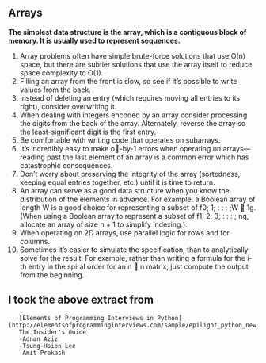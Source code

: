 ## Arrays

**The simplest data structure is the array, which is a contiguous block of memory. It is usually used to represent sequences.**

1. Array problems often have simple brute-force solutions that use O(n) space, but there are subtler solutions that use the array itself to reduce space complexity to O(1).
2. Filling an array from the front is slow, so see if it’s possible to write values from the back.
3. Instead of deleting an entry (which requires moving all entries to its right), consider overwriting it.
4. When dealing with integers encoded by an array consider processing the digits from the back of the array. Alternately, reverse the array so the least-significant digit is the first entry.
5. Be comfortable with writing code that operates on subarrays.
6. It’s incredibly easy to make o-by-1 errors when operating on arrays—reading past the last element of an array is a common error which has catastrophic consequences.
7. Don’t worry about preserving the integrity of the array (sortedness, keeping equal entries together, etc.) until it is time to return.
8. An array can serve as a good data structure when you know the distribution of the elements in advance. For example, a Boolean array of length W is a good choice for representing a subset of f0; 1; : : : ;W 􀀀 1g. (When using a Boolean array to represent a subset of f1; 2; 3; : : : ; ng, allocate an array of size n + 1 to simplify indexing.).
9. When operating on 2D arrays, use parallel logic for rows and for columns.
10. Sometimes it’s easier to simulate the specification, than to analytically solve for the result. For example, rather than writing a formula for the i-th entry in the spiral order for an n  n matrix, just compute the output from the beginning.

## I took the above extract from
```
   [Elements of Programming Interviews in Python](http://elementsofprogramminginterviews.com/sample/epilight_python_new.pdf)
   The Insider's Guide
   -Adnan Aziz
   -Tsung-Hsien Lee
   -Amit Prakash
```
